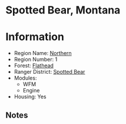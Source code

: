 
Spotted Bear, Montana
=====================
  
# Information  
* Region Name: [Northern]()  
* Region Number: 1  
* Forest: [Flathead](http://www.fs.usda.gov/flathead)  
* Ranger District: [Spotted Bear]()  
* Modules:  
  - WFM  
  - Engine  
* Housing: Yes  
  
## Notes

